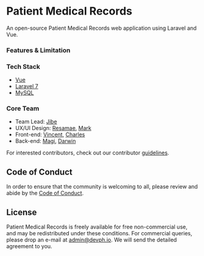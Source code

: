 # Patient Medical Records

An open-source Patient Medical Records web application using Laravel and Vue.

### Features & Limitation

### Tech Stack

-   [Vue](https://vuejs.org/)
-   [Laravel 7](https://laravel.com/docs/7.x)
-   [MySQL](https://www.mysql.com/)

### Core Team
-   Team Lead: [Jibe](https://github.com/djma777)
-   UX/UI Design: [Resamae](https://github.com/mikie27), [Mark](https://github.com/markkalalo)
-   Front-end: [Vincent](https://github.com/vbgiron), [Charles](https://github.com/Vincexx)
-   Back-end: [Magi](https://github.com/magijoylarin), [Darwin](https://github.com/DarwinBuelo)

For interested contributors, check out our contributor [guidelines](CONTRIBUTING.md).

## Code of Conduct

In order to ensure that the community is welcoming to all, please review and abide by the [Code of Conduct](CODE_OF_CONDUCT.md).

## License

Patient Medical Records is freely available for free non-commercial use, and may be redistributed under these conditions. For commercial queries, please drop an e-mail at [admin@devph.io](mailto:admin@devph.io). We will send the detailed agreement to you.
